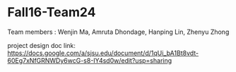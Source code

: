 # Fall16-Team24

Team members :
Wenjin Ma,
Amruta Dhondage,
Hanping Lin,
Zhenyu Zhong

project design doc link:
https://docs.google.com/a/sjsu.edu/document/d/1qUi_bA1Bt8vdt-60Eg7xNfGRNWDy6wcG-s8-IY4sd0w/edit?usp=sharing